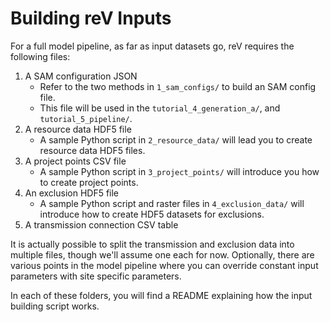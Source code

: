 # Building reV Inputs

For a full model pipeline, as far as input datasets go, reV requires the following files: 

1) A SAM configuration JSON
    - Refer to the two methods in `1_sam_configs/` to build an SAM config file. 
    - This file will be used in the `tutorial_4_generation_a/`, and `tutorial_5_pipeline/`. 
2) A resource data HDF5 file
    - A sample Python script in `2_resource_data/` will lead you to create resource data HDF5 files.
3) A project points CSV file
    - A sample Python script in `3_project_points/` will introduce you how to create project points.
4) An exclusion HDF5 file
    - A sample Python script and raster files in `4_exclusion_data/` will introduce how to create HDF5 datasets for exclusions. 
5) A transmission connection CSV table

It is actually possible to split the transmission and exclusion data into multiple files, though we'll assume one each for now.
Optionally, there are various points in the model pipeline where you can override constant input parameters with site specific parameters.

In each of these folders, you will find a README explaining how the input building script works.
